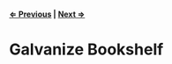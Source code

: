 #### [⇐ Previous](6_heroku_deployment.md) | [Next ⇒](1_migrations_seeds.md)

# Galvanize Bookshelf

